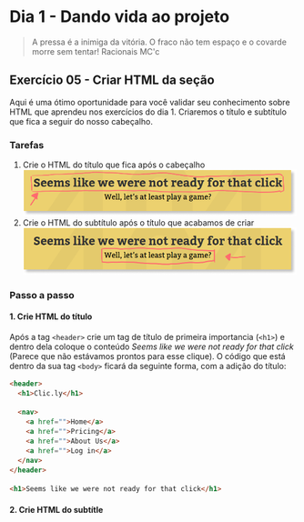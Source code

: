 # Dia 1 - Dando vida ao projeto

> A pressa é a inimiga da vitória. O fraco não tem espaço e o covarde morre sem tentar!
> Racionais MC'c

## Exercício 05 - Criar HTML da seção
Aqui é uma ótimo oportunidade para você validar seu conhecimento sobre HTML que aprendeu nos exercícios do dia 1. Criaremos o título e subtítulo que fica a seguir do nosso cabeçalho.


### Tarefas
1. Crie o HTML do título que fica após o cabeçalho
![Título do 404](img/titulo-404.png)
2. Crie o HTML do subtítulo após o título que acabamos de criar
![Subtítulo do 404](img/subtitulo-404.png)

### Passo a passo

#### 1. Crie HTML do título
Após a tag `<header>` crie um tag de título de primeira importancia (`<h1>`) e dentro dela coloque o conteúdo *Seems like we were not ready for that click* (Parece que não estávamos prontos para esse clique). O código que está dentro da sua tag `<body>` ficará da seguinte forma, com a adição do título:

```html
<header>
  <h1>Clic.ly</h1>

  <nav>
    <a href="">Home</a>
    <a href="">Pricing</a>
    <a href="">About Us</a>
    <a href="">Log in</a>
  </nav>
</header>

<h1>Seems like we were not ready for that click</h1>
```

#### 2. Crie HTML do subtítle